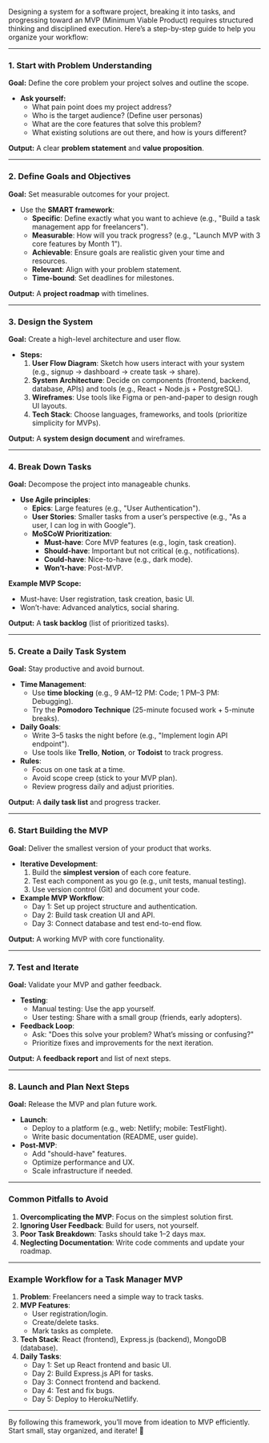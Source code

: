 Designing a system for a software project, breaking it into tasks, and progressing toward an MVP (Minimum Viable Product) requires structured thinking and disciplined execution. Here’s a step-by-step guide to help you organize your workflow:

---

### **1. Start with Problem Understanding**
**Goal:** Define the core problem your project solves and outline the scope.
- **Ask yourself:**
  - What pain point does my project address?
  - Who is the target audience? (Define user personas)
  - What are the core features that solve this problem?
  - What existing solutions are out there, and how is yours different?

**Output:** A clear **problem statement** and **value proposition**.

---

### **2. Define Goals and Objectives**
**Goal:** Set measurable outcomes for your project.
- Use the **SMART framework**:
  - **Specific**: Define exactly what you want to achieve (e.g., "Build a task management app for freelancers").
  - **Measurable**: How will you track progress? (e.g., "Launch MVP with 3 core features by Month 1").
  - **Achievable**: Ensure goals are realistic given your time and resources.
  - **Relevant**: Align with your problem statement.
  - **Time-bound**: Set deadlines for milestones.

**Output:** A **project roadmap** with timelines.

---

### **3. Design the System**
**Goal:** Create a high-level architecture and user flow.
- **Steps:**
  1. **User Flow Diagram**: Sketch how users interact with your system (e.g., signup → dashboard → create task → share).
  2. **System Architecture**: Decide on components (frontend, backend, database, APIs) and tools (e.g., React + Node.js + PostgreSQL).
  3. **Wireframes**: Use tools like Figma or pen-and-paper to design rough UI layouts.
  4. **Tech Stack**: Choose languages, frameworks, and tools (prioritize simplicity for MVPs).

**Output:** A **system design document** and wireframes.

---

### **4. Break Down Tasks**
**Goal:** Decompose the project into manageable chunks.
- **Use Agile principles**:
  - **Epics**: Large features (e.g., "User Authentication").
  - **User Stories**: Smaller tasks from a user’s perspective (e.g., "As a user, I can log in with Google").
  - **MoSCoW Prioritization**:
    - **Must-have**: Core MVP features (e.g., login, task creation).
    - **Should-have**: Important but not critical (e.g., notifications).
    - **Could-have**: Nice-to-have (e.g., dark mode).
    - **Won’t-have**: Post-MVP.

**Example MVP Scope:**
- Must-have: User registration, task creation, basic UI.
- Won’t-have: Advanced analytics, social sharing.

**Output:** A **task backlog** (list of prioritized tasks).

---

### **5. Create a Daily Task System**
**Goal:** Stay productive and avoid burnout.
- **Time Management**:
  - Use **time blocking** (e.g., 9 AM–12 PM: Code; 1 PM–3 PM: Debugging).
  - Try the **Pomodoro Technique** (25-minute focused work + 5-minute breaks).
- **Daily Goals**:
  - Write 3–5 tasks the night before (e.g., "Implement login API endpoint").
  - Use tools like **Trello**, **Notion**, or **Todoist** to track progress.
- **Rules**:
  - Focus on one task at a time.
  - Avoid scope creep (stick to your MVP plan).
  - Review progress daily and adjust priorities.

**Output:** A **daily task list** and progress tracker.

---

### **6. Start Building the MVP**
**Goal:** Deliver the smallest version of your product that works.
- **Iterative Development**:
  1. Build the **simplest version** of each core feature.
  2. Test each component as you go (e.g., unit tests, manual testing).
  3. Use version control (Git) and document your code.
- **Example MVP Workflow**:
  - Day 1: Set up project structure and authentication.
  - Day 2: Build task creation UI and API.
  - Day 3: Connect database and test end-to-end flow.

**Output:** A working MVP with core functionality.

---

### **7. Test and Iterate**
**Goal:** Validate your MVP and gather feedback.
- **Testing**:
  - Manual testing: Use the app yourself.
  - User testing: Share with a small group (friends, early adopters).
- **Feedback Loop**:
  - Ask: "Does this solve your problem? What’s missing or confusing?"
  - Prioritize fixes and improvements for the next iteration.

**Output:** A **feedback report** and list of next steps.

---

### **8. Launch and Plan Next Steps**
**Goal:** Release the MVP and plan future work.
- **Launch**:
  - Deploy to a platform (e.g., web: Netlify; mobile: TestFlight).
  - Write basic documentation (README, user guide).
- **Post-MVP**:
  - Add "should-have" features.
  - Optimize performance and UX.
  - Scale infrastructure if needed.

---

### **Common Pitfalls to Avoid**
1. **Overcomplicating the MVP**: Focus on the simplest solution first.
2. **Ignoring User Feedback**: Build for users, not yourself.
3. **Poor Task Breakdown**: Tasks should take 1–2 days max.
4. **Neglecting Documentation**: Write code comments and update your roadmap.

---

### **Example Workflow for a Task Manager MVP**
1. **Problem**: Freelancers need a simple way to track tasks.
2. **MVP Features**: 
   - User registration/login.
   - Create/delete tasks.
   - Mark tasks as complete.
3. **Tech Stack**: React (frontend), Express.js (backend), MongoDB (database).
4. **Daily Tasks**:
   - Day 1: Set up React frontend and basic UI.
   - Day 2: Build Express.js API for tasks.
   - Day 3: Connect frontend and backend.
   - Day 4: Test and fix bugs.
   - Day 5: Deploy to Heroku/Netlify.

---

By following this framework, you’ll move from ideation to MVP efficiently. Start small, stay organized, and iterate! 🚀
